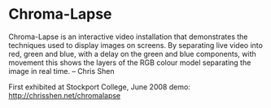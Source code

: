 Chroma-Lapse
============
Chroma-Lapse is an interactive video installation that demonstrates the techniques used to display images on screens. By separating live video into red, green and blue, with a delay on the green and blue components, with movement this shows the layers of the RGB colour model separating the image in real time. – Chris Shen

First exhibited at Stockport College, June 2008
demo: http://chrisshen.net/chromalapse
